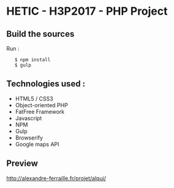 # HETIC - H3P2017 - PHP Project

## Build the sources

Run :

 ````
 	$ npm install
 	$ gulp
 ```` 

## Technologies used :

- HTML5 / CSS3
- Object-oriented PHP
- FatFree Framework
- Javascript
- NPM
- Gulp
- Browserify
- Google maps API
 
## Preview

http://alexandre-ferraille.fr/projet/alqui/

 
